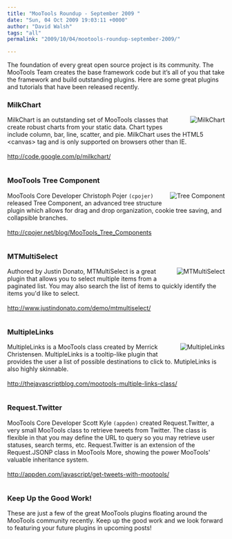 ```yaml
---
title: "MooTools Roundup - September 2009 "
date: "Sun, 04 Oct 2009 19:03:11 +0000"
author: "David Walsh"
tags: "all"
permalink: "2009/10/04/mootools-roundup-september-2009/"

---
```

<p>The foundation of every great open source project is its community. The MooTools Team creates the base framework code but it’s all of you that take the framework and build outstanding plugins. Here are some great plugins and tutorials that have been released recently.</p>

<h3>MilkChart</h3>
<p>
<a href="http://code.google.com/p/milkchart/"><img src="/uploads/line-chart.png" alt="MilkChart" style="float:right;margin:0 0 15px 15px" /></a>
MilkChart is an outstanding set of MooTools classes that create robust charts from your static data.  Chart types include column, bar, line, scatter, and pie.  MilkChart uses the HTML5 &lt;canvas&gt; tag and is only supported on browsers other than IE.<br /><br /><a href="http://code.google.com/p/milkchart/">http://code.google.com/p/milkchart/</a></p>


<div style="clear:both;"></div>

<h3>MooTools Tree Component</h3>
<p>
<a href="http://cpojer.net/blog/MooTools_Tree_Components"><img src="/uploads/tree-component.png" alt="Tree Component" style="float:right;margin:0 0 15px 15px" /></a>
MooTools Core Developer Christoph Pojer <code>(cpojer)</code> released Tree Component, an advanced tree structure plugin which allows for drag and drop organization, cookie tree saving, and collapsible branches.<br /><br /><a href="http://cpojer.net/blog/MooTools_Tree_Components">http://cpojer.net/blog/MooTools_Tree_Components</a></p>

<div style="clear:both;"></div>

<h3>MTMultiSelect</h3>
<p>
<a href="http://www.justindonato.com/demo/mtmultiselect/"><img src="/uploads/multiselect.png" alt="MTMultiSelect" style="float:right;margin:0 0 15px 15px" /></a>
Authored by Justin Donato, MTMultiSelect is a great plugin that allows you to select multiple items from a paginated list.   You may also search the list of items to quickly identify the items you'd like to select.<br /><br /><a href="http://www.justindonato.com/demo/mtmultiselect/">http://www.justindonato.com/demo/mtmultiselect/</a></p>

<div style="clear:both;"></div>

<h3>MultipleLinks</h3>
<p>
<a href="http://thejavascriptblog.com/mootools-multiple-links-class/"><img src="/uploads/multiplelinks.png" alt="MultipleLinks" style="float:right;margin:0 0 15px 15px" /></a>
MultipleLinks is a MooTools class created by Merrick Christensen.  MultipleLinks is a tooltip-like plugin that provides the user a list of possible destinations to click to.  MutipleLinks is also highly skinnable.
<br /><br /><a href="http://thejavascriptblog.com/mootools-multiple-links-class/">http://thejavascriptblog.com/mootools-multiple-links-class/</a></p>


<div style="clear:both;"></div>

<h3>Request.Twitter</h3>
<p>MooTools Core Developer Scott Kyle <code>(appden)</code> created Request.Twitter, a very small MooTools class to retrieve tweets from Twitter.  The class is flexible in that you may define the URL to query so you may retrieve user statuses, search terms, etc.  Request.Twitter is an extension of the Request.JSONP class in MooTools More, showing the power MooTools' valuable inheritance system.<br /><br /><a href="http://appden.com/javascript/get-tweets-with-mootools/">http://appden.com/javascript/get-tweets-with-mootools/</a></p>

<div style="clear:both;"></div>

<h3>Keep Up the Good Work!</h3>
<p>
These are just a few of the great MooTools plugins floating around the MooTools community recently. Keep up the good work and we look forward to featuring your future plugins in upcoming posts!
</p>